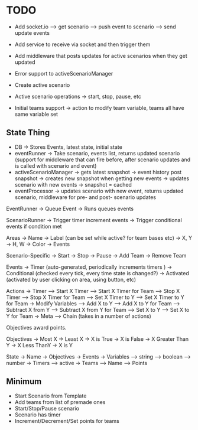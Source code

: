 # TODO

- Add socket.io
  --> get scenario
  --> push event to scenario
  --> send update events
- Add service to receive via socket and then trigger them
- Add middleware that posts updates for active scenarios when they get updated

- Error support to activeScenarioManager
- Create active scenario
- Active scenario operations -> start, stop, pause, etc
- Initial teams support -> action to modify team variable, teams all have same variable set

## State Thing

- DB -> Stores Events, latest state, initial state
- eventRunner -> Take scenario, events list, returns updated scenario (support for middleware that can fire before, after scenario updates and is called with scenario and event)
- activeScenarioManager
  -> gets latest snapshot
  -> event history post snapshot
  -> creates new snapshot when getting new events
  -> updates scenario with new events
  -> snapshot = cached
- eventProcessor -> updates scenario with new event, returns updated scenario, middleware for pre- and post- scenario updates

EventRunner
-> Queue Event
-> Runs queues events

ScenarioRunner
-> Trigger timer increment events
-> Trigger conditional events if condition met

Areas
-> Name
-> Label (can be set while active? for team bases etc)
-> X, Y
-> H, W
-> Color
-> Events

Scenario-Specific
-> Start
-> Stop
-> Pause
-> Add Team
-> Remove Team

Events
-> Timer (auto-generated, periodically increments timers )
-> Conditional (checked every tick, every time state is changed?)
-> Activated (activated by user clicking on area, using button, etc)

Actions
-> Timer
--> Start X Timer
--> Start X Timer for Team
--> Stop X Timer
--> Stop X Timer for Team
--> Set X Timer to Y
--> Set X Timer to Y for Team
-> Modify Variables
--> Add X to Y
--> Add X to Y for Team
--> Subtract X from Y
--> Subtract X from Y for Team
--> Set X to Y
--> Set X to Y for Team
-> Meta
--> Chain (takes in a number of actions)

Objectives award points.

Objectives
-> Most X
-> Least X
-> X is True
-> X is False
-> X Greater Than Y
-> X Less ThanY
-> X is Y

State
-> Name
-> Objectives
-> Events
-> Variables
--> string
--> boolean
--> number
-> Timers
--> active
-> Teams
--> Name
--> Points

## Minimum

- Start Scenario from Template
- Add teams from list of premade ones
- Start/Stop/Pause scenario
- Scenario has timer
- Increment/Decrement/Set points for teams
